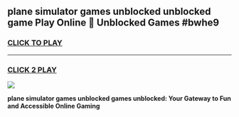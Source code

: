 
## plane simulator games unblocked unblocked game Play Online 👋 Unblocked Games #bwhe9
<h3>
<a href="https://premium.freeplayer.one?title=plane_simulator_games_unblocked&ref=21F">CLICK TO PLAY</a></h3>
<hr>

<h3>
<a href="https://premium.freeplayer.one?title=plane_simulator_games_unblocked&ref=21F">CLICK 2 PLAY</a>
  
</h3>

<a href="https://premium.freeplayer.one?title=plane_simulator_games_unblocked&ref=21F/"><img src="https://clearcache.store/games.png"></a>


**plane simulator games unblocked games unblocked: Your Gateway to Fun and Accessible Online Gaming**
